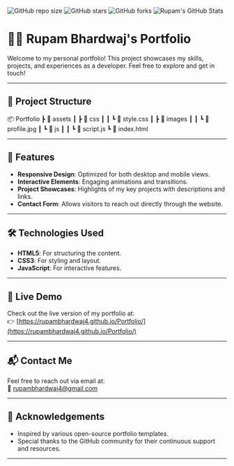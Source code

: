 ![GitHub repo size](https://img.shields.io/github/repo-size/rupambhardwaj4/Portfolio)
![GitHub stars](https://img.shields.io/github/stars/rupambhardwaj4/Portfolio?style=social)
![GitHub forks](https://img.shields.io/github/forks/rupambhardwaj4/Portfolio?style=social)
![Rupam's GitHub Stats](https://github-readme-stats.vercel.app/api?username=rupambhardwaj4&show_icons=true&theme=radical)



# 🧑‍💻 Rupam Bhardwaj's Portfolio

Welcome to my personal portfolio! This project showcases my skills, projects, and experiences as a developer. Feel free to explore and get in touch!

---

## 📁 Project Structure

📦 Portfolio
┣ 📂 assets
┃ ┣ 📂 css
┃ ┃ ┗ 📜 style.css
┃ ┣ 📂 images
┃ ┃ ┗ 📜 profile.jpg
┃ ┗ 📂 js
┃ ┃ ┗ 📜 script.js
┗ 📜 index.html


---

## 🚀 Features

- **Responsive Design**: Optimized for both desktop and mobile views.  
- **Interactive Elements**: Engaging animations and transitions.  
- **Project Showcases**: Highlights of my key projects with descriptions and links.  
- **Contact Form**: Allows visitors to reach out directly through the website.  

---

## 🛠️ Technologies Used

- **HTML5**: For structuring the content.  
- **CSS3**: For styling and layout.  
- **JavaScript**: For interactive features.  

---


## 🔗 Live Demo

Check out the live version of my portfolio at:  
👉 [https://rupambhardwaj4.github.io/Portfolio/](https://rupambhardwaj4.github.io/Portfolio/)

---

## 📬 Contact Me

Feel free to reach out via email at:  
📧 [rupambhardwaj4@gmail.com](mailto:rupambhardwaj4@gmail.com)

---

## 🌟 Acknowledgements

- Inspired by various open-source portfolio templates.  
- Special thanks to the GitHub community for their continuous support and resources.  

---

